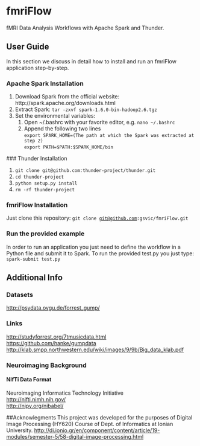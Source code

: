# fmriFlow 
fMRI Data Analysis Workflows with Apache Spark and Thunder. 

## User Guide
In this section we discuss in detail how to install and run an fmriFlow application step-by-step.
### Apache Spark Installation
<ol>
  <li>
    Download Spark from the official website: http://spark.apache.org/downloads.html
  </li>
  <li>
    Extract Spark: <code>tar -zxvf spark-1.6.0-bin-hadoop2.6.tgz</code>
  </li>
  <li>
    Set the environmental variables:
    <ol>
      <li>
        Open ~/.bashrc with your favorite editor, e.g. <code>nano ~/.bashrc</code>
      </li>
      <li>
        Append the following two lines<br>
        <code>export SPARK_HOME=(The path at which the Spark was extracted at step 2)</code><br>
        <code>export PATH=$PATH:$SPARK_HOME/bin</code>
      </li>
    </ol>
  </li>
</ol>
### Thunder Installation
<ol>
  <li>
    <code>git clone git@github.com:thunder-project/thunder.git</code>
  </li>
  <li>
    <code>cd thunder-project</code>
  </li>
  <li>
    <code>python setup.py install</code>
  </li>
  <li>
    <code>rm -rf thunder-project</code>
  </li>
</ol>

### fmriFlow Installation
Just clone this repository: <code>git clone git@github.com:gsvic/fmriFlow.git</code>

### Run the provided example
In order to run an application you just need to define the workflow in a Python file and submit it to Spark. To run the provided test.py you just type: <code>spark-submit test.py</code>

## Additional Info

### Datasets
http://psydata.ovgu.de/forrest_gump/

### Links
http://studyforrest.org/7tmusicdata.html
https://github.com/hanke/gumpdata
http://klab.smpp.northwestern.edu/wiki/images/9/9b/Big_data_klab.pdf

### Neuroimaging Background
#### NifTi Data Format
Neuroimaging Informatics Technology Initiative <br>
http://nifti.nimh.nih.gov/ <br>
http://nipy.org/nibabel/

##Acknowlegments
This project was developed for the purposes of Digital Image Processing (HY620) Course of Dept. of Informatics at Ionian University.
http://di.ionio.gr/en/component/content/article/19-modules/semester-5/58-digital-image-processing.html
